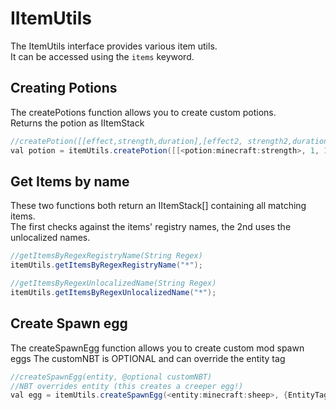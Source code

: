 # IItemUtils

The ItemUtils interface provides various item utils.  
It can be accessed using the `items` keyword.

## Creating Potions
The createPotions function allows you to create custom potions.  
Returns the potion as IItemStack

```JAVA
//createPotion([[effect,strength,duration],[effect2, strength2,duration2],...]);
val potion = itemUtils.createPotion([[<potion:minecraft:strength>, 1, 1]]);
```

## Get Items by name
These two functions both return an IItemStack[] containing all matching items.  
The first checks against the items' registry names, the 2nd uses the unlocalized names.

```Java
//getItemsByRegexRegistryName(String Regex)
itemUtils.getItemsByRegexRegistryName("*");

//getItemsByRegexUnlocalizedName(String Regex)
itemUtils.getItemsByRegexUnlocalizedName("*");
```

## Create Spawn egg
The createSpawnEgg function allows you to create custom mod spawn eggs
The customNBT is OPTIONAL and can override the entity tag

```JAVA
//createSpawnEgg(entity, @optional customNBT)
//NBT overrides entity (this creates a creeper egg!)
val egg = itemUtils.createSpawnEgg(<entity:minecraft:sheep>, {EntityTag:{id:"minecraft:creeper",NoAI:1 as byte,PersistenceRequired:1 as byte}});
```
